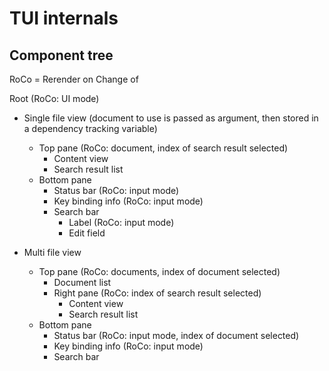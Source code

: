 # TUI internals

## Component tree

RoCo = Rerender on Change of

Root (RoCo: UI mode)

- Single file view (document to use is passed as argument, then stored in a dependency tracking variable)
  - Top pane (RoCo: document, index of search result selected)
    - Content view
    - Search result list
  - Bottom pane
    - Status bar (RoCo: input mode)
    - Key binding info (RoCo: input mode)
    - Search bar
      - Label (RoCo: input mode)
      - Edit field

- Multi file view
  - Top pane (RoCo: documents, index of document selected)
    - Document list
    - Right pane (RoCo: index of search result selected)
      - Content view
      - Search result list
  - Bottom pane
    - Status bar (RoCo: input mode, index of document selected)
    - Key binding info (RoCo: input mode)
    - Search bar
